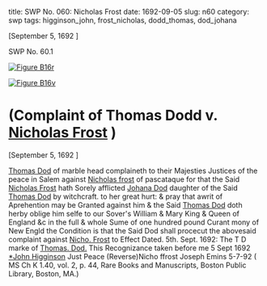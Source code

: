 title: SWP No. 060: Nicholas Frost
date: 1692-09-05
slug: n60
category: swp
tags: higginson_john, frost_nicholas, dodd_thomas, dod_johana




[September 5, 1692
					]

<div markdown class="doc" id="n60.1">

<div class="doc_id">SWP No. 60.1</div>


<span markdown class="figure">[![Figure B16r](archives/BPL/gifs/B16A.gif)](archives/BPL/LARGE/B16A.jpg)</span>

<span markdown class="figure">[![Figure B16v](archives/BPL/gifs/B16B.gif)](archives/BPL/LARGE/B16B.jpg)</span>

# (Complaint of Thomas Dodd v. [Nicholas Frost](/tag/frost_nicholas.html) )

[September 5, 1692 ]

[Thomas Dod](/tag/dodd_thomas.html) of marble head complaineth to their Majesties Justices of the peace in Salem against [Nicholas frost](/tag/frost_nicholas.html) of pascataque for that the Said [Nicholas Frost](/tag/frost_nicholas.html) hath Sorely afflicted [Johana Dod](/tag/dod_johana.html) daughter of the Said [Thomas Dod](/tag/dodd_thomas.html) by witchcraft. to her great hurt: & pray that awrit of Aprehention may be Granted against him & the Said [Thomas Dod](/tag/dodd_thomas.html) doth herby oblige him selfe to our Sover's William & Mary King & Queen of England &c in the full & whole Sume of one hundred pound Curant mony of New Engld the Condition is that the Said Dod shall procecut the abovesaid complaint against [Nicho. Frost](/tag/frost_nicholas.html) to Effect
Dated. 5th. Sept. 1692:  The T D marke of [Thomas. Dod.](/tag/dodd_thomas.html) This Recognizance taken before me 5 Sept 1692 [*John Higginson](/tag/higginson_john.html) Just Peace (Reverse)Nicho ffrost Joseph Emins 5-7-92 ( MS Ch K 1.40, vol. 2, p. 44, Rare Books and Manuscripts, Boston Public Library, Boston, MA.)

</div>

